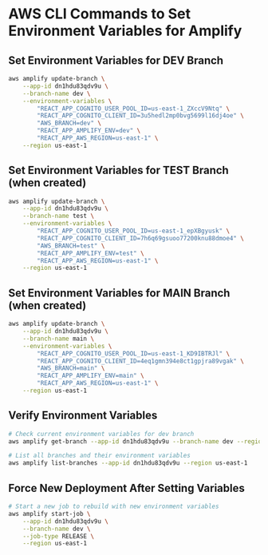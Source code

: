 # AWS CLI Commands to Set Environment Variables for Amplify

## Set Environment Variables for DEV Branch
```bash
aws amplify update-branch \
    --app-id dn1hdu83qdv9u \
    --branch-name dev \
    --environment-variables \
        "REACT_APP_COGNITO_USER_POOL_ID=us-east-1_ZXccV9Ntq" \
        "REACT_APP_COGNITO_CLIENT_ID=3u5hedl2mp0bvg5699l16dj4oe" \
        "AWS_BRANCH=dev" \
        "REACT_APP_AMPLIFY_ENV=dev" \
        "REACT_APP_AWS_REGION=us-east-1" \
    --region us-east-1
```

## Set Environment Variables for TEST Branch (when created)
```bash
aws amplify update-branch \
    --app-id dn1hdu83qdv9u \
    --branch-name test \
    --environment-variables \
        "REACT_APP_COGNITO_USER_POOL_ID=us-east-1_epXBgyusk" \
        "REACT_APP_COGNITO_CLIENT_ID=7h6q69gsuoo77200knu88dmoe4" \
        "AWS_BRANCH=test" \
        "REACT_APP_AMPLIFY_ENV=test" \
        "REACT_APP_AWS_REGION=us-east-1" \
    --region us-east-1
```

## Set Environment Variables for MAIN Branch (when created)
```bash
aws amplify update-branch \
    --app-id dn1hdu83qdv9u \
    --branch-name main \
    --environment-variables \
        "REACT_APP_COGNITO_USER_POOL_ID=us-east-1_KD9IBTRJl" \
        "REACT_APP_COGNITO_CLIENT_ID=4eq1gmn394e8ct1gpjra89vgak" \
        "AWS_BRANCH=main" \
        "REACT_APP_AMPLIFY_ENV=main" \
        "REACT_APP_AWS_REGION=us-east-1" \
    --region us-east-1
```

## Verify Environment Variables
```bash
# Check current environment variables for dev branch
aws amplify get-branch --app-id dn1hdu83qdv9u --branch-name dev --region us-east-1

# List all branches and their environment variables
aws amplify list-branches --app-id dn1hdu83qdv9u --region us-east-1
```

## Force New Deployment After Setting Variables
```bash
# Start a new job to rebuild with new environment variables
aws amplify start-job \
    --app-id dn1hdu83qdv9u \
    --branch-name dev \
    --job-type RELEASE \
    --region us-east-1
```